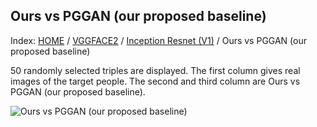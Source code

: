 ## Ours vs PGGAN (our proposed baseline)

Index: [HOME](../../../../../) / [VGGFACE2](../../) / [Inception Resnet (V1)](../) / Ours vs PGGAN (our proposed baseline)

50 randomly selected triples are displayed. The first column gives real images of the target people. The second and third column are Ours vs PGGAN (our proposed baseline).

![Ours vs PGGAN (our proposed baseline)](gt_ours_pggan.png)